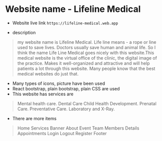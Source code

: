 # Website name  - Lifeline Medical

- Website live link
        `https://lifeline-medical.web.app`

- description

> my website name is Lifeline Medical. Life line means - a rope or line used to save lives. Doctors usually save human and animal life. So I think the name Life Line Medical goes nicely with this website.This medical website is the virtual office of the clinic, the digital image of the practice. Makes it well-organized and attractive and will help patients a lot through this website. Many people know that the best medical websites do just that.

- Many types of icons, picture have been used
- React bootstrap, plain bootstrap, plain CSS are used
- This website has services are

> Mental health care.
> Dental Care
> Child Health Development.
> Prenatal Care.
> Preventative Care.
> Laboratory and X-Ray.

- There are more items

> Home
> Services
> Banner
> About
> Event
> Team Members
> Details
> Appointments
> Login
> Logout
> Register
> Footer
<!-- https://preview.colorlib.com/#hospice -->

<!-- https://preview.colorlib.com/#drpro -->